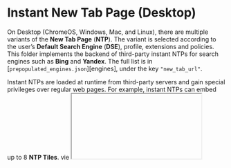 Instant New Tab Page (Desktop)
==============================

On Desktop (ChromeOS, Windows, Mac, and Linux), there are multiple
variants of the **New Tab Page** (**NTP**). The variant is selected
according to the user’s **Default Search Engine** (**DSE**), profile, extensions
and policies. This folder implements the backend of third-party instant NTPs for
search engines such as **Bing** and **Yandex**. The full list is in [`prepopulated_engines.json`][engines], under the key `"new_tab_url"`.

Instant NTPs are loaded at runtime from third-party servers and gain special privileges over regular web pages. For example, instant NTPs can embed up to 8
**NTP Tiles**. vie <iframe> elements. Each NTP tile represents a site that
Chrome believes the user is likely to want to visit. On Desktop, NTP tiles have
a title, a large icon, and an “X” button so that the user can remove tiles that
they don’t want.
